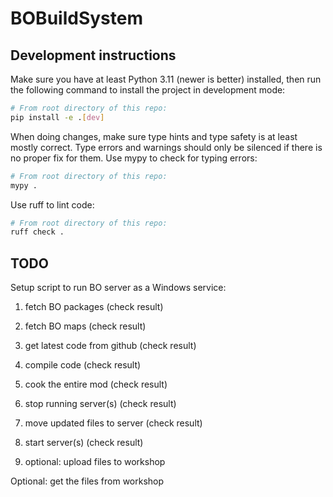 # BOBuildSystem

## Development instructions

Make sure you have at least Python 3.11 (newer is better)
installed, then run the following command to install the
project in development mode:

```bash
# From root directory of this repo:
pip install -e .[dev]
```

When doing changes, make sure type hints and type safety
is at least mostly correct. Type errors and warnings
should only be silenced if there is no proper fix for them.
Use mypy to check for typing errors:

```bash
# From root directory of this repo:
mypy .
```

Use ruff to lint code:
```bash
# From root directory of this repo:
ruff check .
```

## TODO

Setup script to run BO server as a Windows service:

1. fetch BO packages (check result)
2. fetch BO maps (check result)
3. get latest code from github (check result)
4. compile code (check result)
5. cook the entire mod (check result)
6. stop running server(s) (check result)
7. move updated files to server (check result)
8. start server(s) (check result)

9. optional: upload files to workshop

Optional: get the files from workshop
